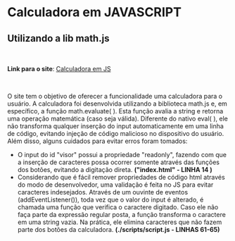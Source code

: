 # Calculadora em JAVASCRIPT
## Utilizando a lib math.js
&nbsp;

**Link para o site**: [Calculadora em JS](https://calculadora-js-jade-kappa.vercel.app/)

&nbsp;

O site tem o objetivo de oferecer a funcionalidade uma calculadora para o usuário. A calculadora foi desenvolvida utilizando a biblioteca math.js e, em específico, a função math.evaluate( ). Esta função avalia a string e retorna uma operação matemática (caso seja válida). Diferente do nativo eval( ), ele não transforma qualquer inserção do input automaticamente em uma linha de código, evitando injeção de código malicioso no dispositivo do usuário. Além disso, alguns cuidados para evitar erros foram tomados:
- O input do id "visor" possui a propriedade "readonly", fazendo com que a inserção de caracteres possa ocorrer somente através das funções dos botões, evitando a digitação direta. **("index.html" - LINHA 14 )**
- Considerando que é fácil remover propriedades de código html através do modo de desenvolvedor, uma validação é feita no JS para evitar caracteres indesejados. Através de um ouvinte de eventos (addEventListener()), toda vez que o valor do input é alterado, é chamada uma função que verifica o caractere digitado. Caso ele não faça parte da expressão regular posta, a função transforma o caractere em uma string vazia. Na prática, ele elimina caracteres que não fazem parte dos botões da calculadora. **(./scripts/script.js - LINHAS 61-65)**
&nbsp;


